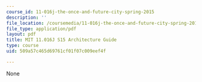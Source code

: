 ```yaml
---
course_id: 11-016j-the-once-and-future-city-spring-2015
description: ''
file_location: /coursemedia/11-016j-the-once-and-future-city-spring-2015/509a57c465d69761cf01f07c009eef4f_11016J_S15_ArchitectureGuide.pdf
file_type: application/pdf
layout: pdf
title: MIT 11.016J S15 Architecture Guide
type: course
uid: 509a57c465d69761cf01f07c009eef4f

---
```

None